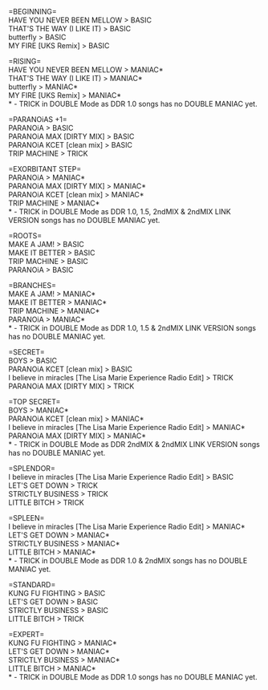 =BEGINNING=
<br>HAVE YOU NEVER BEEN MELLOW > BASIC
<br>THAT'S THE WAY (I LIKE IT) > BASIC
<br>butterfly > BASIC
<br>MY FIRE [UKS Remix] > BASIC

=RISING=
<br>HAVE YOU NEVER BEEN MELLOW > MANIAC*
<br>THAT'S THE WAY (I LIKE IT) > MANIAC*
<br>butterfly > MANIAC*
<br>MY FIRE [UKS Remix] > MANIAC*
<br>* - TRICK in DOUBLE Mode as DDR 1.0 songs has no DOUBLE MANIAC yet.

=PARANOiAS +1=
<br>PARANOiA > BASIC
<br>PARANOiA MAX [DIRTY MIX] > BASIC
<br>PARANOiA KCET [clean mix] > BASIC
<br>TRIP MACHINE > TRICK

=EXORBITANT STEP=
<br>PARANOiA > MANIAC*
<br>PARANOiA MAX [DIRTY MIX] > MANIAC*
<br>PARANOiA KCET [clean mix] > MANIAC*
<br>TRIP MACHINE > MANIAC*
<br>* - TRICK in DOUBLE Mode as DDR 1.0, 1.5, 2ndMIX & 2ndMIX LINK VERSION songs has no DOUBLE MANIAC yet.

=ROOTS=
<br>MAKE A JAM! > BASIC
<br>MAKE IT BETTER > BASIC
<br>TRIP MACHINE > BASIC
<br>PARANOiA > BASIC

=BRANCHES=
<br>MAKE A JAM! > MANIAC*
<br>MAKE IT BETTER > MANIAC*
<br>TRIP MACHINE > MANIAC*
<br>PARANOiA > MANIAC*
<br>* - TRICK in DOUBLE Mode as DDR 1.0, 1.5 & 2ndMIX LINK VERSION songs has no DOUBLE MANIAC yet.

=SECRET=
<br>BOYS > BASIC
<br>PARANOiA KCET [clean mix] > BASIC
<br>I believe in miracles [The Lisa Marie Experience Radio Edit] > TRICK
<br>PARANOiA MAX [DIRTY MIX] > TRICK

=TOP SECRET=
<br>BOYS > MANIAC*
<br>PARANOiA KCET [clean mix] > MANIAC*
<br>I believe in miracles [The Lisa Marie Experience Radio Edit] > MANIAC*
<br>PARANOiA MAX [DIRTY MIX] > MANIAC*
<br>* - TRICK in DOUBLE Mode as DDR 2ndMIX & 2ndMIX LINK VERSION songs has no DOUBLE MANIAC yet.

=SPLENDOR=
<br>I believe in miracles [The Lisa Marie Experience Radio Edit] > BASIC
<br>LET'S GET DOWN > TRICK
<br>STRICTLY BUSINESS > TRICK
<br>LITTLE BITCH > TRICK

=SPLEEN=
<br>I believe in miracles [The Lisa Marie Experience Radio Edit] > MANIAC*
<br>LET'S GET DOWN > MANIAC*
<br>STRICTLY BUSINESS > MANIAC*
<br>LITTLE BITCH > MANIAC*
<br>* - TRICK in DOUBLE Mode as DDR 1.0 & 2ndMIX songs has no DOUBLE MANIAC yet.

=STANDARD=
<br>KUNG FU FIGHTING > BASIC
<br>LET'S GET DOWN > BASIC
<br>STRICTLY BUSINESS > BASIC
<br>LITTLE BITCH > TRICK

=EXPERT=
<br>KUNG FU FIGHTING > MANIAC*
<br>LET'S GET DOWN > MANIAC*
<br>STRICTLY BUSINESS > MANIAC*
<br>LITTLE BITCH > MANIAC*
<br>* - TRICK in DOUBLE Mode as DDR 1.0 songs has no DOUBLE MANIAC yet.
